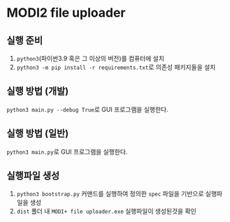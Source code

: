 # MODI2 file uploader

실행 준비
--
1. `python3`(파이썬3.9 혹은 그 이상의 버전)를 컴퓨터에 설치
2. `python3 -m pip install -r requirements.txt`로 의존성 패키지들을 설치

실행 방법 (개발)
--
`python3 main.py --debug True`로 GUI 프로그램을 실행한다.

실행 방법 (일반)
--
`python3 main.py`로 GUI 프로그램을 실행한다.

실행파일 생성
--
1. `python3 bootstrap.py` 커맨드를 실행하여 정의한 `spec` 파일을 기반으로 실행파일을 생성
2. `dist` 폴더 내 `MODI+ file uploader.exe` 실행파일이 생성된것을 확인